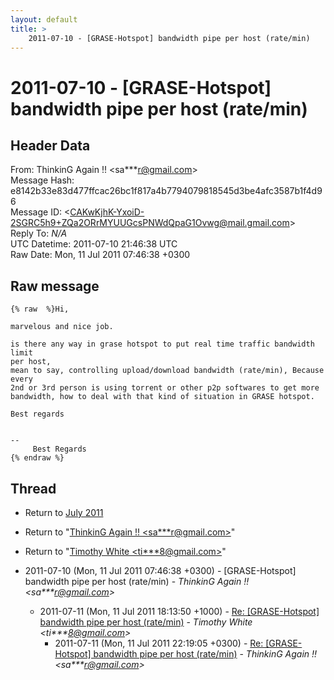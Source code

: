 ```yaml
---
layout: default
title: >
    2011-07-10 - [GRASE-Hotspot] bandwidth pipe per host (rate/min)
---
```


# 2011-07-10 - [GRASE-Hotspot] bandwidth pipe per host (rate/min)

## Header Data

From: ThinkinG Again !! \<sa***r@gmail.com\><br>
Message Hash: e8142b33e83d477ffcac26bc1f817a4b7794079818545d3be4afc3587b1f4d96<br>
Message ID: \<CAKwKjhK-YxoiD-2SGRC5h9+ZQa2ORrMYUUGcsPNWdQpaG1Ovwg@mail.gmail.com\><br>
Reply To: _N/A_<br>
UTC Datetime: 2011-07-10 21:46:38 UTC<br>
Raw Date: Mon, 11 Jul 2011 07:46:38 +0300<br>

## Raw message

```
{% raw  %}Hi,

marvelous and nice job.

is there any way in grase hotspot to put real time traffic bandwidth limit
per host,
mean to say, controlling upload/download bandwidth (rate/min), Because every
2nd or 3rd person is using torrent or other p2p softwares to get more
bandwidth, how to deal with that kind of situation in GRASE hotspot.

Best regards


-- 
     Best Regards
{% endraw %}
```

## Thread

+ Return to [July 2011](/archive/2011/07)

+ Return to "[ThinkinG Again !! <sa***r<span>@</span>gmail.com>](/authors/sa___r_at_gmail_com)"
+ Return to "[Timothy White <ti***8<span>@</span>gmail.com>](/authors/ti___8_at_gmail_com)"

+ 2011-07-10 (Mon, 11 Jul 2011 07:46:38 +0300) - [GRASE-Hotspot] bandwidth pipe per host (rate/min) - _ThinkinG Again !! \<sa***r@gmail.com\>_
  + 2011-07-11 (Mon, 11 Jul 2011 18:13:50 +1000) - [Re: [GRASE-Hotspot] bandwidth pipe per host (rate/min)](/archive/2011/07/50da9df2e4b810ef514e039adbe72515c23fe8ec76974be798992ca9adf70037) - _Timothy White \<ti***8@gmail.com\>_
    + 2011-07-11 (Mon, 11 Jul 2011 22:19:05 +0300) - [Re: [GRASE-Hotspot] bandwidth pipe per host (rate/min)](/archive/2011/07/c40b5328ee1b4966902471901867250341a94fc6dba5496646302abbba328976) - _ThinkinG Again !! \<sa***r@gmail.com\>_

